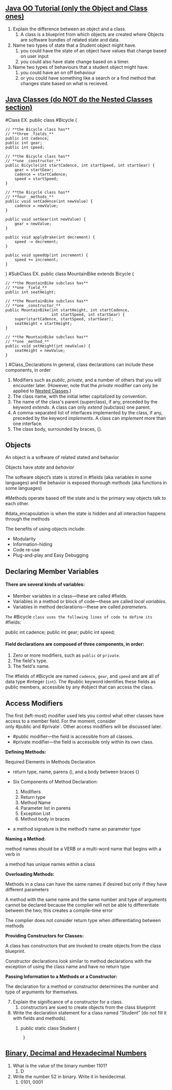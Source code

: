 ## [Java OO Tutorial (only the Object and Class ones)](https://docs.oracle.com/javase/tutorial/java/concepts/)

1.  Explain the difference between an object and a class.
	1. A class is a blueprint from which objects are created where Objects are software bundles of related state and data.
2.  Name two types of state that a Student object might have.
	1. you could have the state of an object have values that change based on user input
	2. you could also have state change based on a timer.
3.  Name two types of behaviours that a student object might have.
	1. you could have an on off behaviour 
	2. or you could have something like a search or a find method that changes state based on what is recieved.

## [Java Classes (do NOT do the Nested Classes section)](https://docs.oracle.com/javase/tutorial/java/javaOO/classes.html)

#Class EX. 
public class #Bicycle {
        
    // **the Bicycle class has**
    // **three _fields_**
    public int cadence;
    public int gear;
    public int speed;
        
    // **the Bicycle class has**
    // **one _constructor_**
    public Bicycle(int startCadence, int startSpeed, int startGear) {
        gear = startGear;
        cadence = startCadence;
        speed = startSpeed;
    }
        
    // **the Bicycle class has**
    // **four _methods_**
    public void setCadence(int newValue) {
        cadence = newValue;
    }
        
    public void setGear(int newValue) {
        gear = newValue;
    }
        
    public void applyBrake(int decrement) {
        speed -= decrement;
    }
        
    public void speedUp(int increment) {
        speed += increment;
    }
        
}
#SubClass EX.
public class MountainBike extends Bicycle {
        
    // **the MountainBike subclass has**
    // **one _field_**
    public int seatHeight;

    // **the MountainBike subclass has**
    // **one _constructor_**
    public MountainBike(int startHeight, int startCadence,
                        int startSpeed, int startGear) {
        super(startCadence, startSpeed, startGear);
        seatHeight = startHeight;
    }   
        
    // **the MountainBike subclass has**
    // **one _method_**
    public void setHeight(int newValue) {
        seatHeight = newValue;
    }   

}
#Class_Declarations
In general, class declarations can include these components, in order 

1.  Modifiers such as _public_, _private_, and a number of others that you will encounter later. (However, note that the _private_ modifier can only be applied to [Nested Classes](https://docs.oracle.com/javase/tutorial/java/javaOO/nested.html).)
2.  The class name, with the initial letter capitalized by convention.
3.  The name of the class's parent (superclass), if any, preceded by the keyword _extends_. A class can only _extend_ (subclass) one parent.
4.  A comma-separated list of interfaces implemented by the class, if any, preceded by the keyword _implements_. A class can _implement_ more than one interface.
5.  The class body, surrounded by braces, {}.

## Objects

An object is a software of related stated and behavior

Objects have _state_ and _behavior_

The software object’s state is stored in #fields (aka variables in some languages) and the behavior is exposed thorough _methods_ (aka functions in some languages)

#Methods operate based off the state and is the primary way objects talk to each other.

#data_encapsulation is when the state is hidden and all interaction happens through the methods

The benefits of using objects include:

-   Modularity
-   Information-hiding
-   Code re-use
-   Plug-and-play and Easy Debugging

## Declaring Member Variables 

#### There are several kinds of variables:

-   Member variables in a class—these are called #fields.
-   Variables in a method or block of code—these are called _local variables_.
-   Variables in method declarations—these are called _parameters_.

`The` #Bicycle `class uses the following lines of code to define its` #fields:

public int cadence;
public int gear;
public int speed;

#### Field declarations are composed of three components, in order:

1.  Zero or more modifiers, such as `public` or `private`.
2.  The field's type.
3.  The field's name.

The #fields of #Bicycle are named `cadence`, `gear`, and `speed` and are all of data type #integer (`int`). The #public keyword identifies these fields as public members, accessible by any #object that can access the class.

## Access Modifiers

The first (left-most) modifier used lets you control what other classes have access to a member field. For the moment, consider only #public and #private`. Other access modifiers will be discussed later.

-   #public modifier—the field is accessible from all classes.
-   #private modifier—the field is accessible only within its own class.

**Defining Methods:**

Required Elements in Methods Declaration

-   return type, name, parens (), and a body between braces {}
    
-   Six Components of Method Declaration:
    1.  Modifiers
    2.  Return type
    3.  Method Name
    4.  Parameter list in parens
    5.  Exception List
    6.  Method body in braces
-   a method signature is the method’s name an parameter type

**Naming a Method:**

method names should be a VERB or a multi-word name that begins with a verb in

a method has unique names within a class

**Overloading Methods:**

Methods in a class can have the same names if desired but only if they have different parameters

A method with the same name and the same number and type of arguments cannot be declared because the complier will not be able to differentiate between the two; this creates a compile-time error

The complier does not consider return type when differentiating between methods

**Providing Constructors for Classes:**

A class has constructors that are invoked to create objects from the class blueprint.

Constructor declarations look similar to method declarations with the exception of using the class name and have no return type

**Passing Information to a Methods or a Constructor:**

The declaration for a method or constructor determines the number and type of arguments for themselves.





7.  Explain the significance of a constructor for a class.
	1. constructors are sued to create objects from the class blueprint
8.  Write the declaration statement for a class named “Student” (do not fill it with fields and methods).
	1. public static class Student {
	
			}

## [Binary, Decimal and Hexadecimal Numbers](https://www.mathsisfun.com/binary-decimal-hexadecimal.html)

1.  What is the value of the binary number 1101?
	1. D
2.  Write the number 52 in binary. Write it in hexidecimal.
	1. 0101, 0001